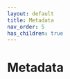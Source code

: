 ```yaml
---
layout: default
title: Metadata
nav_order: 5
has_children: true
---
```

<!--Copyright (c) Laserfiche.
Licensed under the MIT License. See LICENSE in the project root for license information.-->
# Metadata
